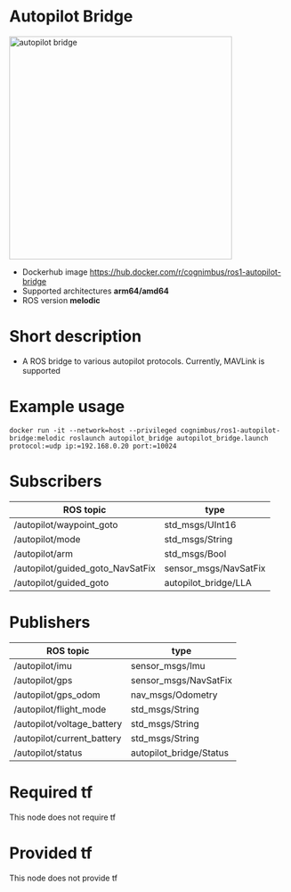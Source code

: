 # Autopilot Bridge

<img src="./autopilot bridge/Autopilot_bridge.png" alt="autopilot bridge" width="400"/>

* Dockerhub image https://hub.docker.com/r/cognimbus/ros1-autopilot-bridge
* Supported architectures <b>arm64/amd64</b>
* ROS version <b>melodic</b>

# Short description
* A ROS bridge to various autopilot protocols. Currently, MAVLink is supported

# Example usage
```
docker run -it --network=host --privileged cognimbus/ros1-autopilot-bridge:melodic roslaunch autopilot_bridge autopilot_bridge.launch protocol:=udp ip:=192.168.0.20 port:=10024
```

# Subscribers
ROS topic | type
--- | ---
/autopilot/waypoint_goto | std_msgs/UInt16
/autopilot/mode | std_msgs/String
/autopilot/arm | std_msgs/Bool
/autopilot/guided_goto_NavSatFix | sensor_msgs/NavSatFix
/autopilot/guided_goto | autopilot_bridge/LLA


# Publishers
ROS topic | type
--- | ---
/autopilot/imu | sensor_msgs/Imu
/autopilot/gps | sensor_msgs/NavSatFix
/autopilot/gps_odom | nav_msgs/Odometry
/autopilot/flight_mode | std_msgs/String
/autopilot/voltage_battery | std_msgs/String
/autopilot/current_battery | std_msgs/String
/autopilot/status | autopilot_bridge/Status


# Required tf
This node does not require tf


# Provided tf
This node does not provide tf


